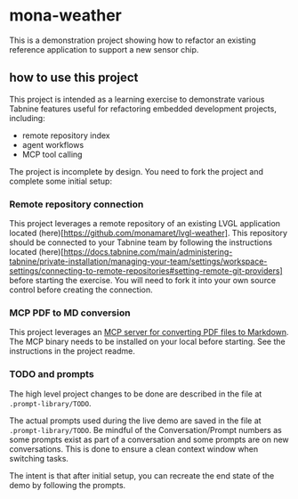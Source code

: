 # mona-weather 

This is a demonstration project showing how to refactor an existing reference application to support a new sensor chip.

## how to use this project

This project is intended as a learning exercise to demonstrate various Tabnine features useful for refactoring embedded development projects, including:

- remote repository index
- agent workflows
- MCP tool calling

The project is incomplete by design. You need to fork the project and complete some initial setup:

### Remote repository connection

This project leverages a remote repository of an existing LVGL application located (here)[https://github.com/monamaret/lvgl-weather]. This repository should be connected to your Tabnine team by following the instructions located (here)[https://docs.tabnine.com/main/administering-tabnine/private-installation/managing-your-team/settings/workspace-settings/connecting-to-remote-repositories#setting-remote-git-providers] before starting the exercise. You will need to fork it into your own source control before creating the connection.

### MCP PDF to MD conversion

This project leverages an [MCP server for converting PDF files to Markdown](https://github.com/monamaret/datasheet-to-md-mcp). The MCP binary needs to be installed on your local before starting. See the instructions in the project readme.

### TODO and prompts

The high level project changes to be done are described in the file at `.prompt-library/TODO`.

The actual prompts used during the live demo are saved in the file at `.prompt-library/TODO`. Be mindful of the Conversation/Prompt numbers as some prompts exist as part of a conversation and some prompts are on new conversations. This is done to ensure a clean context window when switching tasks.

The intent is that after initial setup, you can recreate the end state of the demo by following the prompts. 